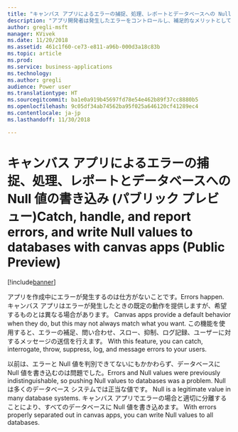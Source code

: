 ```yaml
---
title: "キャンバス アプリによるエラーの捕捉、処理、レポートとデータベースへの Null 値の書き込み"
description: "アプリ開発者は発生したエラーをコントロールし、補足的なメリットとして Null 値を書き込めます。"
author: gregli-msft
manager: KVivek
ms.date: 11/20/2018
ms.assetid: 461c1f60-ce73-e811-a96b-000d3a18c83b
ms.topic: article
ms.prod: 
ms.service: business-applications
ms.technology: 
ms.author: gregli
audience: Power user
ms.translationtype: HT
ms.sourcegitcommit: ba1e0a919b45697fd78e54e462b89f37cc8880b5
ms.openlocfilehash: 9c05df34ab74562ba95f025a646120cf41289ec4
ms.contentlocale: ja-jp
ms.lasthandoff: 11/30/2018

---
```

# <a name="catch-handle-and-report-errors-and-write-null-values-to-databases-with-canvas-apps-public-preview"></a><span data-ttu-id="56bfe-103">キャンバス アプリによるエラーの捕捉、処理、レポートとデータベースへの Null 値の書き込み (パブリック プレビュー)</span><span class="sxs-lookup"><span data-stu-id="56bfe-103">Catch, handle, and report errors, and write Null values to databases with canvas apps (Public Preview)</span></span>


[!include[banner](../../includes/banner.md)]

<span data-ttu-id="56bfe-104">アプリを作成中にエラーが発生するのは仕方がないことです。</span><span class="sxs-lookup"><span data-stu-id="56bfe-104">Errors happen.</span></span> <span data-ttu-id="56bfe-105">キャンバス アプリはエラーが発生したときの既定の動作を提供しますが、希望するものとは異なる場合があります。</span><span class="sxs-lookup"><span data-stu-id="56bfe-105"> Canvas apps provide a default behavior when they do, but this may not always match what you want.</span></span> <span data-ttu-id="56bfe-106">この機能を使用すると、エラーの補足、問い合わせ、スロー、抑制、ログ記録、ユーザーに対するメッセージの送信を行えます。</span><span class="sxs-lookup"><span data-stu-id="56bfe-106"> With this feature, you can catch, interrogate, throw, suppress, log, and message errors to your users.</span></span>

<span data-ttu-id="56bfe-107">以前は、エラーと Null 値を判別できてないにもかかわらず、データベースに Null 値を書き込むのは問題でした。</span><span class="sxs-lookup"><span data-stu-id="56bfe-107">Errors and Null values were previously indistinguishable, so pushing Null values to databases was a problem.</span></span> <span data-ttu-id="56bfe-108">Null は多くのデータベース システムでは正当な値です。</span><span class="sxs-lookup"><span data-stu-id="56bfe-108"> Null is a legitimate value in many database systems.</span></span> <span data-ttu-id="56bfe-109">キャンバス アプリでエラーの場合と適切に分離することにより、すべてのデータベースに Null 値を書き込めます。</span><span class="sxs-lookup"><span data-stu-id="56bfe-109"> With errors properly separated out in canvas apps, you can write Null values to all databases.</span></span>

